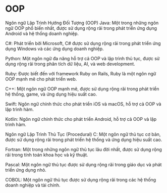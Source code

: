 # OOP
Ngôn ngữ Lập Trình Hướng Đối Tượng (OOP)
Java: Một trong những ngôn ngữ OOP phổ biến nhất, được sử dụng rộng rãi trong phát triển ứng dụng Android và hệ thống doanh nghiệp.

C#: Phát triển bởi Microsoft, C# được sử dụng rộng rãi trong phát triển ứng dụng Windows và các ứng dụng doanh nghiệp.

Python: Một ngôn ngữ đa năng hỗ trợ cả OOP và lập trình thủ tục, được sử dụng rộng rãi trong phân tích dữ liệu, AI, và web development.

Ruby: Được biết đến với framework Ruby on Rails, Ruby là một ngôn ngữ OOP mạnh mẽ cho phát triển web.

C++: Một ngôn ngữ OOP mạnh mẽ, được sử dụng rộng rãi trong phát triển hệ thống, game, và ứng dụng hiệu suất cao.

Swift: Ngôn ngữ chính thức cho phát triển iOS và macOS, hỗ trợ cả OOP và lập trình hàm.

Kotlin: Ngôn ngữ chính thức cho phát triển Android, hỗ trợ cả OOP và lập trình hàm.

Ngôn ngữ Lập Trình Thủ Tục (Procedural)
C: Một ngôn ngữ thủ tục cơ bản, được sử dụng rộng rãi trong phát triển hệ thống và ứng dụng hiệu suất cao.

Fortran: Một trong những ngôn ngữ thủ tục lâu đời nhất, được sử dụng rộng rãi trong tính toán khoa học và kỹ thuật.

Pascal: Một ngôn ngữ thủ tục được sử dụng rộng rãi trong giáo dục và phát triển ứng dụng nhỏ.

COBOL: Một ngôn ngữ thủ tục được sử dụng rộng rãi trong các hệ thống doanh nghiệp và tài chính.
